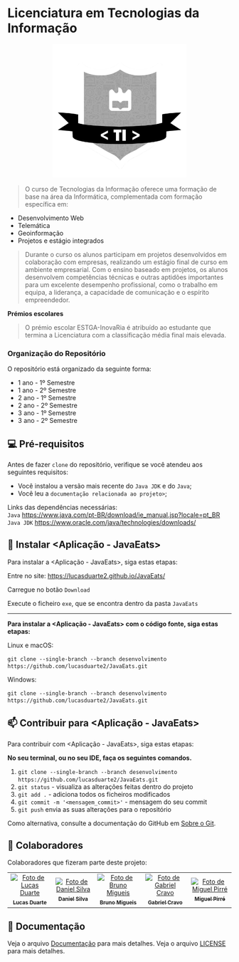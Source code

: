 # Licenciatura em Tecnologias da Informação

<p align="center">
  <img src="img/Logo_TI.png" alt="TI" width="300px">
</p>

> O curso de Tecnologias da Informação oferece uma formação de base na área da Informática, complementada com formação específica em:

- Desenvolvimento Web
- Telemática
- Geoinformação
- Projetos e estágio integrados

> Durante o curso os alunos participam em projetos desenvolvidos em colaboração com empresas, realizando um estágio final de curso em ambiente empresarial. Com o ensino baseado em projetos, os alunos desenvolvem competências técnicas e outras aptidões importantes para um excelente desempenho profissional, como o trabalho em equipa, a liderança, a capacidade de comunicação e o espírito empreendedor.

<b>Prémios escolares</b>

> O prémio escolar ESTGA-InovaRia é atribuído ao estudante que termina a Licenciatura com a classificação média final mais elevada.

### Organização do Repositório

O repositório está organizado da seguinte forma:

- 1 ano - 1º Semestre
- 1 ano - 2º Semestre
- 2 ano - 1º Semestre
- 2 ano - 2º Semestre
- 3 ano - 1º Semestre
- 3 ano - 2º Semestre

## 💻 Pré-requisitos

Antes de fazer ```clone``` do repositório, verifique se você atendeu aos seguintes requisitos:

* Você instalou a versão mais recente do `Java JDK` e do `Java`;
* Você leu a `documentação relacionada ao projeto>`;

Links das dependências necessárias:<br>
`Java` https://www.java.com/pt-BR/download/ie_manual.jsp?locale=pt_BR<br>
`Java JDK` https://www.oracle.com/java/technologies/downloads/

## 🚀 Instalar <Aplicação - JavaEats>
Para instalar a <Aplicação - JavaEats>, siga estas etapas:

Entre no site:
https://lucasduarte2.github.io/JavaEats/

Carregue no botão `Download`

Execute o ficheiro `exe`, que se encontra dentro da pasta `JavaEats`

-------------------------

<b>Para instalar a <Aplicação - JavaEats> com o código fonte, siga estas etapas:</b>

Linux e macOS:
```
git clone --single-branch --branch desenvolvimento https://github.com/lucasduarte2/JavaEats.git
```

Windows:
```
git clone --single-branch --branch desenvolvimento https://github.com/lucasduarte2/JavaEats.git
```



## 📫 Contribuir para <Aplicação - JavaEats>

Para contribuir com <Aplicação - JavaEats>, siga estas etapas:

<b>No seu terminal, ou no seu IDE, faça os seguintes comandos.</b>
1. `git clone --single-branch --branch desenvolvimento https://github.com/lucasduarte2/JavaEats.git`
2. `git status` - visualiza as alterações feitas dentro do projeto
3. `git add .` - adiciona todos os ficheiros modificados
4. `git commit -m '<mensagem_commit>'` - mensagem do seu commit
5. `git push` envia as suas alterações para o repositório

Como alternativa, consulte a documentação do GitHub em [Sobre o Git](https://docs.github.com/pt/get-started/using-git/about-git).

## 🤝 Colaboradores

Colaboradores que fizeram parte deste projeto:

<table>
  <tr>
    <td align="center">
      <a href="https://github.com/lucasduarte2">
        <img src="https://avatars.githubusercontent.com/u/95879954?v=4" width="100px;" alt="Foto de Lucas Duarte"/><br>
        <sub>
          <b>Lucas Duarte</b>
        </sub>
      </a>
    </td>
    <td align="center">
      <a href="https://github.com/sDanielSilva">
        <img src="https://avatars.githubusercontent.com/u/114096301?v=4" width="100px;" alt="Foto de Daniel Silva"/><br>
        <sub>
          <b>Daniel Silva</b>
        </sub>
      </a>
    </td>
    <td align="center">
      <a href="https://github.com/BrunoNM18">
        <img src="https://avatars.githubusercontent.com/u/116800041?v=4" width="100px;" alt="Foto de Bruno Migueis"/><br>
        <sub>
          <b>Bruno Migueis</b>
        </sub>
      </a>
    </td>
    <td align="center">
      <a href="https://github.com/gcravo">
        <img src="https://avatars.githubusercontent.com/u/116800382?v=4" width="100px;" alt="Foto de Gabriel Cravo"/><br>
        <sub>
          <b>Gabriel Cravo</b>
        </sub>
      </a>
    </td>
    <td align="center">
      <a href="https://github.com/MPirre">
        <img src="https://avatars.githubusercontent.com/u/50597567?v=4" width="100px;" alt="Foto de Miguel Pirré"/><br>
        <sub>
          <b>Miguel Pirré</b>
        </sub>
      </a>
    </td>
  </tr>
</table>

## 📝 Documentação

Veja o arquivo [Documentação](documentacao.md) para mais detalhes.
Veja o arquivo [LICENSE](LICENSE) para mais detalhes.

